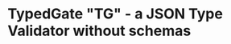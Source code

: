 TypedGate "TG" - a JSON Type Validator without schemas
======================================================

